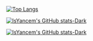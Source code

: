 [![Top Langs](https://github-readme-stats.vercel.app/api/top-langs/?username=IsYancem&langs_count=8)](https://github.com/anuraghazra/github-readme-stats)

[![IsYancem's GitHub stats-Dark](https://github-readme-stats.vercel.app/api?username=IsYancem&show_icons=true&theme=dark#gh-dark-mode-only)](https://github.com/anuraghazra/github-readme-stats#gh-dark-mode-only)

[![IsYancem's GitHub stats-Dark](https://github-readme-stats.vercel.app/api?username=IsYancem&show_icons=true&theme=tokyonight#gh-dark-mode-only)](https://github.com/anuraghazra/github-readme-stats#gh-dark-mode-only)
